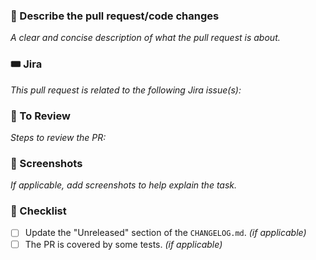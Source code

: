 ### 💬 Describe the pull request/code changes
_A clear and concise description of what the pull request is about._

### 🎟️ Jira
_This pull request is related to the following Jira issue(s):_

### 🔢 To Review
_Steps to review the PR:_

### 📸 Screenshots
_If applicable, add screenshots to help explain the task._

### 📝 Checklist
- [ ] Update the "Unreleased" section of the `CHANGELOG.md`.  _(if applicable)_
- [ ] The PR is covered by some tests. _(if applicable)_

[comment]: <> (Add the Jira ticket if needed/applicable)
[comment]: <> (Add steps to review the PR if needed/applicable)
[comment]: <> (Add others conditions to allow the PR to be merged if needed/applicable)
